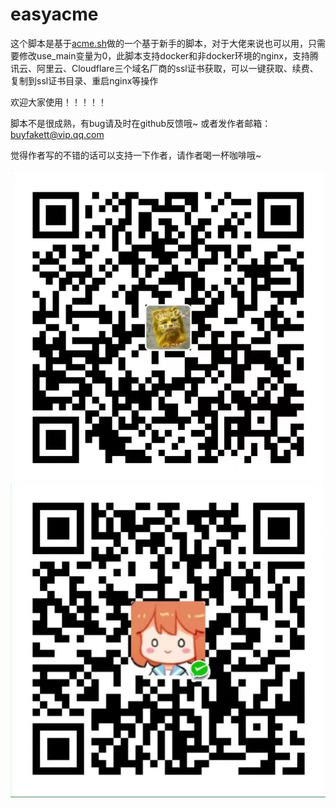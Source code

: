 # easyacme

这个脚本是基于[acme.sh](https://github.com/acmesh-official/acme.sh)做的一个基于新手的脚本，对于大佬来说也可以用，只需要修改use_main变量为0，此脚本支持docker和非docker环境的nginx，支持腾讯云、阿里云、Cloudflare三个域名厂商的ssl证书获取，可以一键获取、续费、复制到ssl证书目录、重启nginx等操作

欢迎大家使用！！！！！

脚本不是很成熟，有bug请及时在github反馈哦~ 或者发作者邮箱：buyfakett@vip.qq.com

觉得作者写的不错的话可以支持一下作者，请作者喝一杯咖啡哦~

![](./pay_img/ali.webp)![](./pay_img/wechat.webp)

